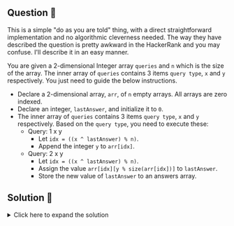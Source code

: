 ## Question 🤔
This is a simple "do as you are told" thing, with a direct straightforward implementation and no algorithmic cleverness needed.
The way they have described the question is pretty awkward in the HackerRank and you may confuse. I'll describe it in an easy manner.

You are given a 2-dimensional Integer array `queries` and `n` which is the size of the array.
The inner array of `queries` contains 3 items `query type`, `x` and `y` respectively. You just need to guide the below instructions.

- Declare a 2-dimensional array, `arr`, of `n` empty arrays. All arrays are zero indexed.
- Declare an integer, `lastAnswer`, and initialize it to `0`.
- The inner array of `queries` contains 3 items `query type`, `x` and `y` respectively. Based on the `query type`, you need to execute these:
  - Query: 1 x y
    - Let `idx = ((x ^ lastAnswer) % n)`.
    - Append the integer `y` to `arr[idx]`.
  - Query: 2 x y
    - Let `idx = ((x ^ lastAnswer) % n)`.
    - Assign the value `arr[idx][y % size(arr[idx])]` to `lastAnswer`.
    - Store the new value of `lastAnswer` to an answers array.

## Solution 🙋
<details>
  <summary>Click here to expand the solution</summary>

1. There is no need for a detailed description since all the instructions and logic are already given by the question itself. We just need a copy-paste kind of thing to do.
</details>

[//]: # (adding additional margin from bottom)
<br>
<br>
<br>
<br>

